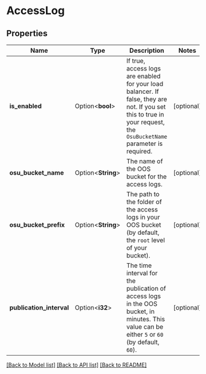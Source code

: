 # AccessLog

## Properties

Name | Type | Description | Notes
------------ | ------------- | ------------- | -------------
**is_enabled** | Option<**bool**> | If true, access logs are enabled for your load balancer. If false, they are not. If you set this to true in your request, the `OsuBucketName` parameter is required. | [optional]
**osu_bucket_name** | Option<**String**> | The name of the OOS bucket for the access logs. | [optional]
**osu_bucket_prefix** | Option<**String**> | The path to the folder of the access logs in your OOS bucket (by default, the `root` level of your bucket). | [optional]
**publication_interval** | Option<**i32**> | The time interval for the publication of access logs in the OOS bucket, in minutes. This value can be either `5` or `60` (by default, `60`). | [optional]

[[Back to Model list]](../README.md#documentation-for-models) [[Back to API list]](../README.md#documentation-for-api-endpoints) [[Back to README]](../README.md)


